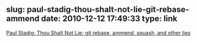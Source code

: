 slug: paul-stadig-thou-shalt-not-lie-git-rebase-ammend
date: 2010-12-12 17:49:33
type: link
---

[Paul Stadig: Thou Shalt Not Lie: git rebase, ammend, squash, and other lies](http://paul.stadig.name/2010/12/thou-shalt-not-lie-git-rebase-ammend.html)
